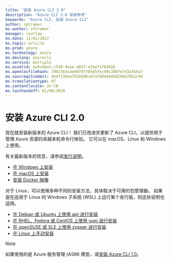```yaml
---
title: "安装 Azure CLI 2.0"
description: "Azure CLI 2.0 安装参考"
keywords: "Azure CLI, 安装 Azure CLI"
author: sptramer
ms.author: sttramer
manager: routlaw
ms.date: 11/01/2017
ms.topic: article
ms.prod: azure
ms.technology: azure
ms.devlang: azurecli
ms.service: multiple
ms.assetid: ea5c0ee1-c530-4a1e-a83f-e1be71f6d416
ms.openlocfilehash: 7d9c503c4e66f07795d5fec99c206fe7d3afb6a7
ms.sourcegitcommit: 3eef136ae752eb90c67af604d4ddd298d70b1c9d
ms.translationtype: HT
ms.contentlocale: zh-CN
ms.lasthandoff: 01/06/2018
---
```

# <a name="install-azure-cli-20"></a>安装 Azure CLI 2.0

现在就安装新版本的 Azure CLI！
我们已改进并更新了 Azure CLI，以提供用于管理 Azure 资源的卓越本机命令行体验。
它可以在 macOS、Linux 和 Windows 上使用。

有关最新版本的信息，请参阅[发行说明](release-notes-azure-cli.md)。

* [在 Windows 上安装](install-azure-cli-windows.md)
* [在 macOS 上安装](install-azure-cli-macos.md)
* [安装 Docker 映像](install-azure-cli-docker.md)

对于 Linux，可以使用多种不同的安装方法，具体取决于可用的包管理器。 如果是在适用于 Linux 的 Windows 子系统 (WSL) 上运行某个发行版，则这些说明也适用。

* [在 Debian 或 Ubuntu 上使用 apt 进行安装](install-azure-cli-apt.md)
* [在 RHEL、Fedora 或 CentOS 上使用 yum 进行安装](install-azure-cli-yum.md)
* [在 openSUSE 或 SLE 上使用 zypper 进行安装](install-azure-cli-zypper.md)
* [在 Linux 上手动安装](install-azure-cli-linux.md)

> [!NOTE]
> 如果使用的是 Azure 服务管理 (ASM) 模型，请[安装 Azure CLI 1.0](/azure/cli-install-nodejs)。


